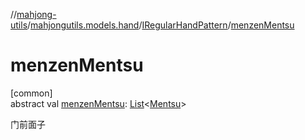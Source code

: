//[mahjong-utils](../../../index.md)/[mahjongutils.models.hand](../index.md)/[IRegularHandPattern](index.md)/[menzenMentsu](menzen-mentsu.md)

# menzenMentsu

[common]\
abstract val [menzenMentsu](menzen-mentsu.md): [List](https://kotlinlang.org/api/latest/jvm/stdlib/kotlin-stdlib/kotlin.collections/-list/index.html)&lt;[Mentsu](../../mahjongutils.models/-mentsu/index.md)&gt;

门前面子
